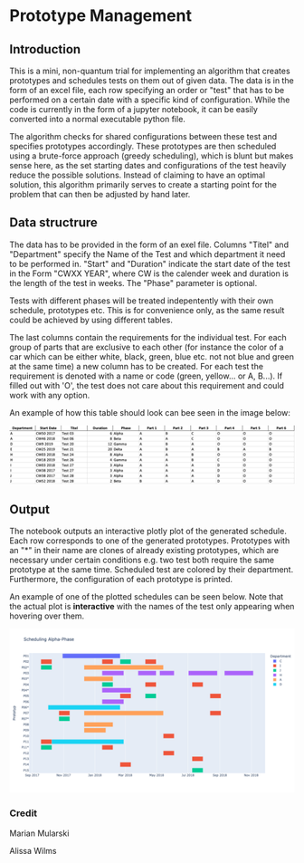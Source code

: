 # Prototype Management

## Introduction

This is a mini, non-quantum trial for implementing an algorithm that creates prototypes and schedules tests on them out of given data.
The data is in the form of an excel file, each row specifying an order or "test" that has to be performed on a certain date with a specific kind of configuration.
While the code is currently in the form of a jupyter notebook, it can be easily converted into a normal executable python file.

The algorithm checks for shared configurations between these test and specifies prototypes accordingly. These prototypes are then scheduled using a brute-force approach (greedy scheduling), which is blunt but makes sense here, as the set starting dates and configurations of the test heavily reduce the possible solutions.
Instead of claiming to have an optimal solution, this algorithm primarily serves to create a starting point for the problem that can then be adjusted by hand later.

## Data structrure

The data has to be provided in the form of an exel file. Columns "Titel" and "Department" specify the Name of the Test and which department it need to be performed in. "Start" and
"Duration" indicate the start date of the test in the Form "CWXX YEAR", where CW is the calender week and duration is the length of the test in weeks. The "Phase" parameter is optional.

Tests with different phases will be treated indepentently with their own schedule, prototypes etc. This is for convenience only, as the same result could be achieved by using different tables.

The last columns contain the requirements for the individual test. For each group of parts that are exclusive to each other (for instance the color of a car which can be either white, black, green, blue etc. not not blue and green at the same time) a new column has to be created. For each test the requirement is denoted with a name or code (green, yellow... or A, B...). If filled out with 'O', the test does not care about this requirement and could work with any option.

An example of how this table should look can bee seen in the image below:

![Image](images/sample_data.png)

## Output

The notebook outputs an interactive plotly plot of the generated schedule. Each row corresponds to one of the generated prototypes. Prototypes with an "*" in their name are clones of already existing prototypes, which are necessary under certain conditions e.g. two test both require the same prototype at the same time. Scheduled test are colored by their department. Furthermore, the configuration of each prototype is printed.

An example of one of the plotted schedules can be seen below. Note that the actual plot is **interactive** with the names of the test only appearing when hovering over them.

![Image](images/sample_plot.png)

### Credit

Marian Mularski

Alissa Wilms